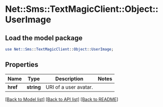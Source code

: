 # Net::Sms::TextMagicClient::Object::UserImage

## Load the model package
```perl
use Net::Sms::TextMagicClient::Object::UserImage;
```

## Properties
Name | Type | Description | Notes
------------ | ------------- | ------------- | -------------
**href** | **string** | URI of a user avatar. | 

[[Back to Model list]](../README.md#documentation-for-models) [[Back to API list]](../README.md#documentation-for-api-endpoints) [[Back to README]](../README.md)


